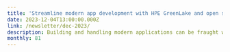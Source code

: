 ```yaml
---
title: 'Streamline modern app development with HPE GreenLake and open source solutions'
date: 2023-12-04T13:00:00.000Z
link: /newsletter/dec-2023/
description: Building and handling modern applications can be fraught with complexity. Learn  to scale and orchestrate your applications through a union of HPE GreenLake for Private Cloud Enterprise and Kubernetes. Find ways to make them highly available. Get hands on experience with Podman and learn more about Chapel. It's all in here.
monthly: 81
---
```

